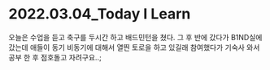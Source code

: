 # 2022.03.04_Today I Learn 

오늘은 수업을 듣고 축구를 두시간 하고 배드민턴을 쳤다. 그 후 반에 갔다가 B1ND실에 갔는데 애들이 동기 비동기에 대해서 열띈 토로을 하고 있길래 참여했다가 기숙사 와서 공부 한 후 점호돌고 자려구요..;